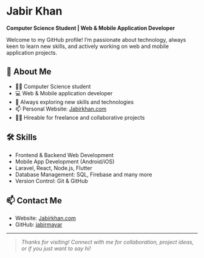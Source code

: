 # Jabir Khan

**Computer Science Student | Web & Mobile Application Developer**

Welcome to my GitHub profile! I’m passionate about technology, always keen to learn new skills, and actively working on web and mobile application projects.

## 🚀 About Me

- 🧑‍🎓 Computer Science student
- 💻 Web & Mobile application developer
- 🌱 Always exploring new skills and technologies
- 📫 Personal Website: [Jabirkhan.com](http://jabirkhan.com)
- 👨‍💼 Hireable for freelance and collaborative projects

## 🛠️ Skills

- Frontend & Backend Web Development
- Mobile App Development (Android/iOS)
- Laravel, React, Node.js, Flutter
- Database Management: SQL, Firebase and many more
- Version Control: Git & GitHub

## 📫 Contact Me

- Website: [Jabirkhan.com](http://jabirkhan.com)
- GitHub: [jabirmayar](https://github.com/jabirmayar)

---

> _Thanks for visiting! Connect with me for collaboration, project ideas, or if you just want to say hi!_
